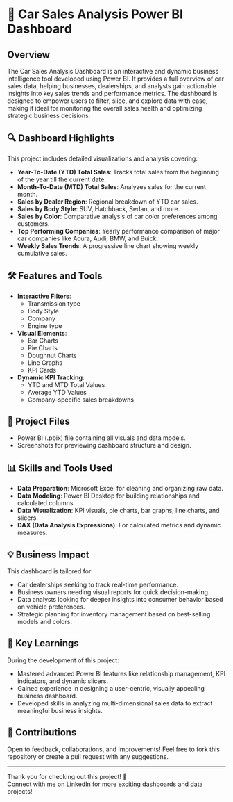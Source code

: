 # 🚗 Car Sales Analysis Power BI Dashboard

## Overview
The Car Sales Analysis Dashboard is an interactive and dynamic business intelligence tool developed using Power BI. It provides a full overview of car sales data, helping businesses, dealerships, and analysts gain actionable insights into key sales trends and performance metrics. The dashboard is designed to empower users to filter, slice, and explore data with ease, making it ideal for monitoring the overall sales health and optimizing strategic business decisions.

## 🔍 Dashboard Highlights
This project includes detailed visualizations and analysis covering:
- **Year-To-Date (YTD) Total Sales**: Tracks total sales from the beginning of the year till the current date.
- **Month-To-Date (MTD) Total Sales**: Analyzes sales for the current month.
- **Sales by Dealer Region**: Regional breakdown of YTD car sales.
- **Sales by Body Style**: SUV, Hatchback, Sedan, and more.
- **Sales by Color**: Comparative analysis of car color preferences among customers.
- **Top Performing Companies**: Yearly performance comparison of major car companies like Acura, Audi, BMW, and Buick.
- **Weekly Sales Trends**: A progressive line chart showing weekly cumulative sales.

## 🛠 Features and Tools
- **Interactive Filters**:
  - Transmission type
  - Body Style
  - Company
  - Engine type
- **Visual Elements**:
  - Bar Charts
  - Pie Charts
  - Doughnut Charts
  - Line Graphs
  - KPI Cards
- **Dynamic KPI Tracking**:
  - YTD and MTD Total Values
  - Average YTD Values
  - Company-specific sales breakdowns

## 📂 Project Files
- Power BI (.pbix) file containing all visuals and data models.
- Screenshots for previewing dashboard structure and design.

## 📊 Skills and Tools Used
- **Data Preparation**: Microsoft Excel for cleaning and organizing raw data.
- **Data Modeling**: Power BI Desktop for building relationships and calculated columns.
- **Data Visualization**: KPI visuals, pie charts, bar graphs, line charts, and slicers.
- **DAX (Data Analysis Expressions)**: For calculated metrics and dynamic measures.

## 💡 Business Impact
This dashboard is tailored for:
- Car dealerships seeking to track real-time performance.
- Business owners needing visual reports for quick decision-making.
- Data analysts looking for deeper insights into consumer behavior based on vehicle preferences.
- Strategic planning for inventory management based on best-selling models and colors.

## 🌟 Key Learnings
During the development of this project:
- Mastered advanced Power BI features like relationship management, KPI indicators, and dynamic slicers.
- Gained experience in designing a user-centric, visually appealing business dashboard.
- Developed skills in analyzing multi-dimensional sales data to extract meaningful business insights.

## 🤝 Contributions
Open to feedback, collaborations, and improvements! Feel free to fork this repository or create a pull request with any suggestions.

---

Thank you for checking out this project! 🚀  
Connect with me on [LinkedIn](https://www.linkedin.com/in/rukayatobanor/) for more exciting dashboards and data projects!

